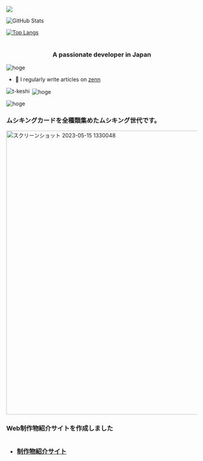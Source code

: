 
<!--
**o-zack-0390/o-zack-0390** is a ✨ _special_ ✨ repository because its `README.md` (this file) appears on your GitHub profile.

Here are some ideas to get you started:

- 🔭 I’m currently working on ...
- 🌱 I’m currently learning ...
- 👯 I’m looking to collaborate on ...
- 🤔 I’m looking for help with ...
- 💬 Ask me about ...
- 📫 How to reach me: ...
- 😄 Pronouns: ...
- ⚡ Fun fact: ...
-->

![](https://github-profile-summary-cards.vercel.app/api/cards/profile-details?username=o-zack-0390&theme=vue)
 
![GitHub Stats](https://github-readme-stats.vercel.app/api?username=o-zack-0390&show_icons=true)
 
[![Top Langs](https://github-readme-stats.vercel.app/api/top-langs/?username=o-zack-0390&layout=compact&langs_count=6)](https://github.com/anuraghazra/github-readme-stats)
<br><br>
<h3 align="center">A passionate developer in Japan</h3>

<p align="left"> <img src="https://komarev.com/ghpvc/?username=hoge&label=Profile%20views&color=0e75b6&style=flat" alt="hoge" /> </p>

- 📝 I regularly write articles on [zenn](https://zenn.dev)

<p><img align="left" src="https://github-readme-stats.vercel.app/api/top-langs?username=hoge&show_icons=true&locale=en&layout=compact" alt="t-keshi" /></p>
<p>&nbsp;<img align="center" src="https://github-readme-stats.vercel.app/api?username=hoge&show_icons=true&locale=en" alt="hoge" /></p>
<p><img align="center" src="https://github-readme-streak-stats.herokuapp.com/?user=hoge&" alt="hoge" /></p>

<h3>ムシキングカードを全種類集めたムシキング世代です。</h3>
<img width="750" alt="スクリーンショット 2023-05-15 1330048" src="https://github.com/o-zack-0390/o-zack-0390/assets/116938721/81e1c444-6107-4133-8a4f-64c9caf9a920">



<h3>
 Web制作物紹介サイトを作成しました<br><br>
 <ul>
  <li><a href="https://web-diarys.web.app/web-front-portfolio-main/public/index.html">制作物紹介サイト</a></li>
 </ul>
</h3>
